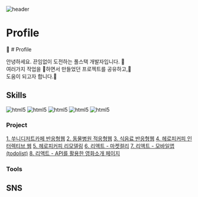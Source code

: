 ![header](https://capsule-render.vercel.app/api?type=waving&color=gradient&text=%20Frontend개발%20&width=100%&height=160&fontSize=40&)

# Profile
:information_desk_person: # Profile

안녕하세요. 끈임없이 도전하는 풀스택 개발자입니다. :running:  
여러가지 작업을 :file_folder:하면서 만들었던 프로젝트를 공유하고,:deciduous_tree:  
도움이 되고자 합니다.:gift_heart:

## Skills
<img src="https://img.shields.io/badge/-html5-orange?style=flat-square&logo=#E34F26" alt="html5" /> <img src="https://img.shields.io/badge/-css3-blue?style=flat-square&logo=#E34F26" alt="html5" /> <img src="https://img.shields.io/badge/-javascript-yellow?style=flat-square&logo=#E34F26" alt="html5" /> <img src="https://img.shields.io/badge/-jquery-blue?style=flat-square&logo=#E34F26" alt="html5" /> <img src="https://img.shields.io/badge/-React-whiteblue?style=flat-square&logo=#E34F26" alt="html5" />

### Project
[1. 쑤니디저트카페 반응형웹](https://github.io/site명)
[2. 동물병원 적응형웹](https://github.io/site명)
[3. 식음료 반응형웹](https://github.io/site명)
[4. 헤로피커피 인터렉티브 웹](https://github.io/site명)
[5. 헤로피커피 리모델링](https://github.io/site명)
[6. 리액트 - 마켓컬리](https://github.io/site명)
[7. 리액트 - 모바일앱(todolist)](https://github.io/site명)
[8. 리액트 - API를 활용한 영화소개 페이지](https://github.io/site명)

### Tools

## SNS
## 
